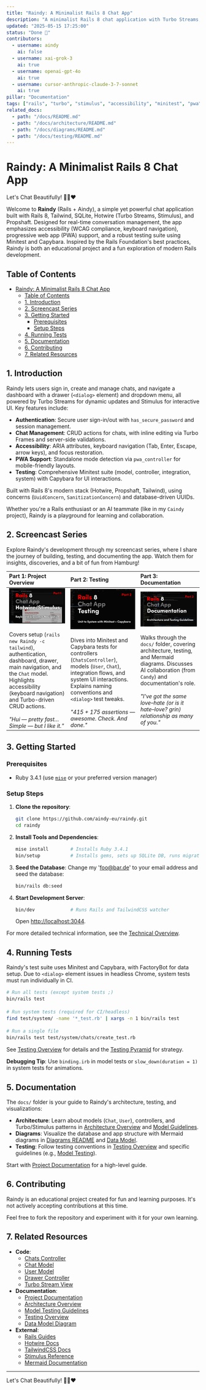 ```yaml
---
title: "Raindy: A Minimalist Rails 8 Chat App"
description: "A minimalist Rails 8 chat application with Turbo Streams, Stimulus, accessibility, testing, and documentation"
updated: "2025-05-15 17:25:00"
status: "Done 🤎"
contributors:
  - username: aindy
    ai: false
  - username: xai-grok-3
    ai: true
  - username: openai-gpt-4o
    ai: true
  - username: cursor-anthropic-claude-3-7-sonnet
    ai: true
pillar: "Documentation"
tags: ["rails", "turbo", "stimulus", "accessibility", "minitest", "pwa"]
related_docs:
  - path: "/docs/README.md"
  - path: "/docs/architecture/README.md"
  - path: "/docs/diagrams/README.md"
  - path: "/docs/testing/README.md"
---
```


# Raindy: A Minimalist Rails 8 Chat App

Let's Chat Beautifully! 🩵🧡❤️

Welcome to **Raindy** (Rails + Aindy), a simple yet powerful chat application built with Rails 8, Tailwind, SQLite, Hotwire (Turbo Streams, Stimulus), and Propshaft. Designed for real-time conversation management, the app emphasizes accessibility (WCAG compliance, keyboard navigation), progressive web app (PWA) support, and a robust testing suite using Minitest and Capybara. Inspired by the Rails Foundation's best practices, Raindy is both an educational project and a fun exploration of modern Rails development.

## Table of Contents
- [Raindy: A Minimalist Rails 8 Chat App](#raindy-a-minimalist-rails-8-chat-app)
  - [Table of Contents](#table-of-contents)
  - [1. Introduction](#1-introduction)
  - [2. Screencast Series](#2-screencast-series)
  - [3. Getting Started](#3-getting-started)
    - [Prerequisites](#prerequisites)
    - [Setup Steps](#setup-steps)
  - [4. Running Tests](#4-running-tests)
  - [5. Documentation](#5-documentation)
  - [6. Contributing](#6-contributing)
  - [7. Related Resources](#7-related-resources)

## 1. Introduction

Raindy lets users sign in, create and manage chats, and navigate a dashboard with a drawer (`<dialog>` element) and dropdown menu, all powered by Turbo Streams for dynamic updates and Stimulus for interactive UI. Key features include:
- **Authentication**: Secure user sign-in/out with `has_secure_password` and session management.
- **Chat Management**: CRUD actions for chats, with inline editing via Turbo Frames and server-side validations.
- **Accessibility**: ARIA attributes, keyboard navigation (Tab, Enter, Escape, arrow keys), and focus restoration.
- **PWA Support**: Standalone mode detection via `pwa_controller` for mobile-friendly layouts.
- **Testing**: Comprehensive Minitest suite (model, controller, integration, system) with Capybara for UI interactions.

Built with Rails 8's modern stack (Hotwire, Propshaft, Tailwind), using concerns (`UuidConcern`, `SanitizationConcern`) and database-driven UUIDs. 

Whether you're a Rails enthusiast or an AI teammate (like in my `Caindy` project), Raindy is a playground for learning and collaboration.

## 2. Screencast Series

Explore Raindy's development through my screencast series, where I share the journey of building, testing, and documenting the app. Watch them for insights, discoveries, and a bit of fun from Hamburg!

| Part 1: Project Overview          | Part 2: Testing             | Part 3: Documentation          |
| :-------------------------------- | :------------------------  | :----------------------------- |
| [![Screencast thumbnail](./docs/assets/raindy-screencast-part-1-title-800.jpg)](https://youtu.be/PBKgxrDKwLc)  <br><br> Covers setup (`rails new Raindy -c tailwind`), authentication, dashboard, drawer, main navigation, and the `Chat` model. Highlights accessibility (keyboard navigation) and Turbo-driven CRUD actions. <br><br>*"Hui — pretty fast… Simple — but I like it."*   | [![Screencast thumbnail](./docs/assets/raindy-screencast-part-2-title-800.jpg)](https://youtu.be/Itw5lUlpcJI)  <br><br> Dives into Minitest and Capybara tests for controllers (`ChatsController`), models (`User`, `Chat`), integration flows, and system UI interactions. Explains naming conventions and `<dialog>` test tweaks. <br><br>*"415 + 175 assertions — awesome. Check. And done."* | [![Screencast thumbnail](./docs/assets/raindy-screencast-part-3-title-800.jpg)](https://youtu.be/8o3wrLxDPww)  <br><br> Walks through the `docs/` folder, covering architecture, testing, and Mermaid diagrams. Discusses AI collaboration (from `Candy`) and documentation's role.  <br><br>*"I've got the same love–hate (or is it hate–love? grin) relationship as many of you."* |

## 3. Getting Started

### Prerequisites
- Ruby 3.4.1 (use [`mise`](https://mise.jdx.dev/) or your preferred version manager)

### Setup Steps
1. **Clone the repository**:
   ```bash
   git clone https://github.com/aindy-eu/raindy.git
   cd raindy
   ```
2. **Install Tools and Dependencies**:
   ```bash
   mise install        # Installs Ruby 3.4.1
   bin/setup           # Installs gems, sets up SQLite DB, runs migrations
   ```
3. **Seed the Database**:
   Change my 'foo@bar.de' to your email address and seed the database:
   ```bash
   bin/rails db:seed
   ```
4. **Start Development Server**:
   ```bash
   bin/dev             # Runs Rails and TailwindCSS watcher
   ```
   Open [http://localhost:3044](http://localhost:3044).

For more detailed technical information, see the [Technical Overview](/docs/architecture/technical-overview.md).


## 4. Running Tests

Raindy's test suite uses Minitest and Capybara, with FactoryBot for data setup. Due to `<dialog>` element issues in headless Chrome, system tests must run individually in CI.

```bash
# Run all tests (except system tests ;)
bin/rails test

# Run system tests (required for CI/headless)
find test/system/ -name '*_test.rb' | xargs -n 1 bin/rails test

# Run a single file
bin/rails test test/system/chats/create_test.rb
```

See [Testing Overview](/docs/testing/README.md) for details and the [Testing Pyramid](/docs/diagrams/testing-pyramid.md) for strategy.

**Debugging Tip**: Use `binding.irb` in model tests or `slow_down(duration = 1)` in system tests for animations.

## 5. Documentation

The `docs/` folder is your guide to Raindy's architecture, testing, and visualizations:
- **Architecture**: Learn about models (`Chat`, `User`), controllers, and Turbo/Stimulus patterns in [Architecture Overview](/docs/architecture/README.md) and [Model Guidelines](/docs/architecture/model-guidelines.md).
- **Diagrams**: Visualize the database and app structure with Mermaid diagrams in [Diagrams README](/docs/diagrams/README.md) and [Data Model](/docs/diagrams/data-model.md).
- **Testing**: Follow testing conventions in [Testing Overview](/docs/testing/README.md) and specific guidelines (e.g., [Model Testing](/docs/testing/model-testing-guidelines.md)).

Start with [Project Documentation](/docs/README.md) for a high-level guide.

## 6. Contributing

Raindy is an educational project created for fun and learning purposes. It's not actively accepting contributions at this time.

Feel free to fork the repository and experiment with it for your own learning.  


## 7. Related Resources

- **Code**:
  - [Chats Controller](/app/controllers/chats_controller.rb)
  - [Chat Model](/app/models/chat.rb)
  - [User Model](/app/models/user.rb)
  - [Drawer Controller](/app/javascript/controllers/components/drawer_controller.js)
  - [Turbo Stream View](/app/views/chats/create.turbo_stream.erb)
- **Documentation**:
  - [Project Documentation](/docs/README.md)
  - [Architecture Overview](/docs/architecture/README.md)
  - [Model Testing Guidelines](/docs/testing/model-testing-guidelines.md)
  - [Testing Overview](/docs/testing/README.md)
  - [Data Model Diagram](/docs/diagrams/data-model.md)
- **External**:
  - [Rails Guides](https://guides.rubyonrails.org)
  - [Hotwire Docs](https://hotwired.dev/)
  - [TailwindCSS Docs](https://tailwindcss.com/docs)
  - [Stimulus Reference](https://stimulus.hotwired.dev/reference)
  - [Mermaid Documentation](https://mermaid-js.github.io/mermaid/)

---

Let's Chat Beautifully! 🩵🧡❤️